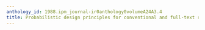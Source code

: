```yaml
---
anthology_id: 1988.ipm_journal-ir0anthology0volumeA24A3.4
title: Probabilistic design principles for conventional and full-text retrieval systems
---
```

